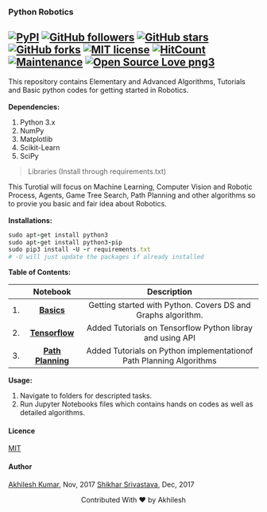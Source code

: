 ### Python Robotics
[![PyPI](https://img.shields.io/badge/python-3.6-blue.svg)]()
[![GitHub followers](https://img.shields.io/github/followers/akhilesh-k.svg?style=plastic&label=Follow&maxAge=2592000)](https://github.com/akhilesh-k?tab=followers)
[![GitHub stars](https://img.shields.io/github/stars/akhilesh-k/PythonRobotics.svg?style=plastic&label=Star&maxAge=2592000)](https://GitHub.com/akhilesh-k/PythonRobotics/stargazers/)
[![GitHub forks](https://img.shields.io/github/forks/akhilesh-k/PythonRobotics.svg?style=plastic&label=Fork&maxAge=2592000)](https://GitHub.com/akhilesh-k/PythonRobotics/fork/)
[![MIT license](https://img.shields.io/badge/License-MIT-blue.svg)](https://lbesson.mit-license.org/)
[![HitCount](http://hits.dwyl.io/akhilesh-k/PythonRobotics.svg)](http://hits.dwyl.io/akhilesh-k/PythonRobotics)
[![Maintenance](https://img.shields.io/badge/Maintained%3F-yes-green.svg)](https://GitHub.com/akhilesh-k/PythonRobotics/graphs/commit-activity)
[![Open Source Love png3](https://badges.frapsoft.com/os/v3/open-source.png?v=103)](https://github.com/ellerbrock/open-source-badges/)
---
This repository contains Elementary and Advanced Algorithms, Tutorials and Basic python codes for getting started in Robotics.<br>
<br>
**Dependencies:**
1. Python 3.x
2. NumPy
3. Matplotlib
4. Scikit-Learn
5. SciPy
>Libraries (Install through requirements.txt)

This Turotial will focus on Machine Learning, Computer Vision and Robotic Process, Agents, Game Tree Search, Path Planning and other algorithms so to provie you basic and fair idea about Robotics.<br>
<br>
**Installations:**
```ruby
sudo apt-get install python3
sudo apt-get install python3-pip
sudo pip3 install -U -r requirements.txt
# -U will just update the packages if already installed
```
**Table of Contents:**

|       		| Notebook      | Description  |
| ------------- |:-------------:|:-----:|
|1.      |**[Basics](/Basics)** | Getting started with Python. Covers DS and Graphs algorithm. |
|2.     | **[Tensorflow](/tensorflow)** | Added Tutorials on Tensorflow Python libray and using API |
|3.     | **[Path Planning](/pathplanning)** | Added Tutorials on Python implementationof Path Planning Algorithms |


**Usage:**
1. Navigate to folders for descripted tasks.
2. Run Jupyter Notebooks files which contains hands on codes as well as detailed algorithms.

#### Licence
[MIT](https://github.com/akhilesh-k/PythonRobotics/blob/master/LICENSE)

#### Author
[Akhilesh Kumar](https://github.com/akhilesh-k), Nov, 2017
[Shikhar Srivastava](https://github.com/cyber-demon), Dec, 2017

<p align="center">Contributed With ❤ by Akhilesh</p>
